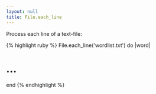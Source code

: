 ```yaml
---
layout: null
title: File.each_line
---
```


Process each line of a text-file:

{% highlight ruby %}
File.each_line('wordlist.txt') do |word|
  # ...
end
{% endhighlight %}
